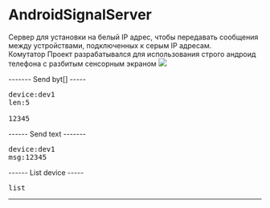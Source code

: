 # AndroidSignalServer
Сервер для установки на белый IP адрес, чтобы передавать сообщения между  устройствами,  подключенных к серым IP адресам.
<br/>Комутатор 
Проект разрабатывался для использования  строго андроид телефона с разбитым сенсорным экраном
 <img src="https://github.com/MyasnikovIA/AndroidSignalServer/blob/master/logo.png?raw=true"/>
 
------- Send byt[] -----
<pre>
device:dev1
len:5

12345
</pre>
------ Send text -------
<pre>
device:dev1
msg:12345
</pre>
------ List device -----
<pre>
list
</pre>
------------------------
